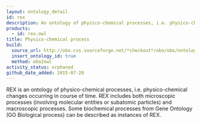 ```yaml
---
layout: ontology_detail
id: rex
description: An ontology of physico-chemical processes, i.e. physico-chemical changes occurring in course of time.
products:
  - id: rex.owl
title: Physico-chemical process
build:
  source_url: http://obo.cvs.sourceforge.net/*checkout*/obo/obo/ontology/physicochemical/rex.obo
  insert_ontology_id: true
  method: obo2owl
activity_status: orphaned
github_date_added: 2015-07-28
---
```


REX is an ontology of physico-chemical processes, i.e. physico-chemical changes occurring in course of time. REX includes both microscopic processes (involving molecular entities or subatomic particles) and macroscopic processes. Some biochemical processes from Gene Ontology (GO Biological process) can be described as instances of REX.
